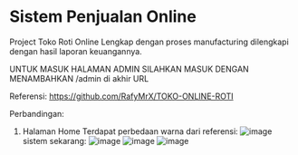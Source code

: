 # Sistem Penjualan Online 
Project Toko Roti Online Lengkap dengan proses manufacturing dilengkapi dengan hasil laporan keuangannya.

UNTUK MASUK HALAMAN ADMIN SILAHKAN MASUK DENGAN MENAMBAHKAN /admin di akhir URL

Referensi: https://github.com/RafyMrX/TOKO-ONLINE-ROTI

Perbandingan:
1. Halaman Home
   Terdapat perbedaan warna
   dari referensi:
![image](https://github.com/amaliazzr/sistem-penjualan-online-bakery/assets/152155151/8388f730-472b-4379-b693-3c7508e4ed6f)
   sistem sekarang:
   ![image](https://github.com/amaliazzr/sistem-penjualan-online-bakery/assets/152155151/aafec5c3-5d11-43dd-b7f9-35cf3a66ead3)
   ![image](https://github.com/amaliazzr/sistem-penjualan-online-bakery/assets/152155151/25295605-ab24-453c-b428-f14f32adeecb)
![image](https://github.com/amaliazzr/sistem-penjualan-online-bakery/assets/152155151/2b175d91-a344-4bb3-879c-bf7a2606c09d)
